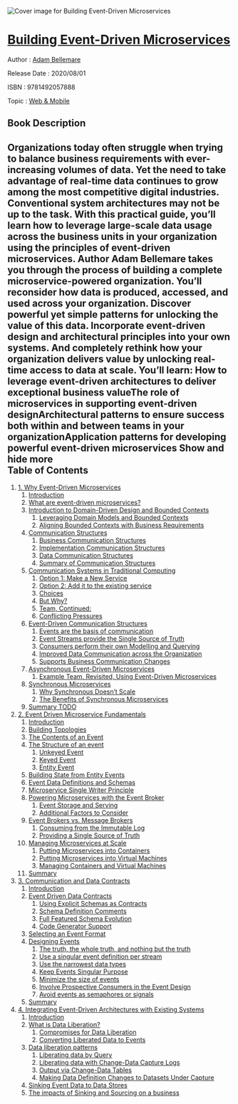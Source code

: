 ![Cover image for Building Event-Driven Microservices](https://imgdetail.ebookreading.net/cover/cover/20200215/EB9781492057888.jpg)

[Building Event-Driven Microservices](https://ebookreading.net/view/book/Building+Event-Driven+Microservices-EB9781492057888_1.html "Building Event-Driven Microservices")
====================================================================================================================

Author : [Adam Bellemare](https://ebookreading.net/search/author/Adam+Bellemare)

Release Date : 2020/08/01

ISBN : 9781492057888

Topic : [Web & Mobile](https://ebookreading.net/search/category/web-mobile)

Book Description
-----------------

 Organizations today often struggle when trying to balance business requirements with ever-increasing volumes of data. Yet the need to take advantage of real-time data continues to grow among the most competitive digital industries. Conventional system architectures may not be up to the task. With this practical guide, you’ll learn how to leverage large-scale data usage across the business units in your organization using the principles of event-driven microservices.
Author Adam Bellemare takes you through the process of building a complete microservice-powered organization. You’ll reconsider how data is produced, accessed, and used across your organization. Discover powerful yet simple patterns for unlocking the value of this data. Incorporate event-driven design and architectural principles into your own systems. And completely rethink how your organization delivers value by unlocking real-time access to data at scale.
You’ll learn:
How to leverage event-driven architectures to deliver exceptional business valueThe role of microservices in supporting event-driven designArchitectural patterns to ensure success both within and between teams in your organizationApplication patterns for developing powerful event-driven microservices        Show and hide more                
Table of Contents
-----------------

1. [1. Why Event-Driven Microservices](https://ebookreading.net/view/book/Building+Event-Driven+Microservices-EB9781492057888_4.html#unique_chapter_id_1)
    1. [Introduction](https://ebookreading.net/view/book/Building+Event-Driven+Microservices-EB9781492057888_4.html#idm45989143216632)
    1. [What are event-driven microservices?](https://ebookreading.net/view/book/Building+Event-Driven+Microservices-EB9781492057888_4.html#idm45989141901176)
    1. [Introduction to Domain-Driven Design and Bounded Contexts](https://ebookreading.net/view/book/Building+Event-Driven+Microservices-EB9781492057888_4.html#idm45989143485400)
        1. [Leveraging Domain Models and Bounded Contexts](https://ebookreading.net/view/book/Building+Event-Driven+Microservices-EB9781492057888_4.html#idm45989143170968)
        1. [Aligning Bounded Contexts with Business Requirements](https://ebookreading.net/view/book/Building+Event-Driven+Microservices-EB9781492057888_4.html#idm45989143168008)
    1. [Communication Structures](https://ebookreading.net/view/book/Building+Event-Driven+Microservices-EB9781492057888_4.html#idm45989143484664)
        1. [Business Communication Structures](https://ebookreading.net/view/book/Building+Event-Driven+Microservices-EB9781492057888_4.html#idm45989143313176)
        1. [Implementation Communication Structures](https://ebookreading.net/view/book/Building+Event-Driven+Microservices-EB9781492057888_4.html#idm45989143501672)
        1. [Data Communication Structures](https://ebookreading.net/view/book/Building+Event-Driven+Microservices-EB9781492057888_4.html#idm45989143496552)
        1. [Summary of Communication Structures](https://ebookreading.net/view/book/Building+Event-Driven+Microservices-EB9781492057888_4.html#idm45989143188440)
    1. [Communication Systems in Traditional Computing](https://ebookreading.net/view/book/Building+Event-Driven+Microservices-EB9781492057888_4.html#idm45989143311688)
        1. [Option 1: Make a New Service](https://ebookreading.net/view/book/Building+Event-Driven+Microservices-EB9781492057888_4.html#idm45989143308056)
        1. [Option 2: Add it to the existing service](https://ebookreading.net/view/book/Building+Event-Driven+Microservices-EB9781492057888_4.html#idm45989143304072)
        1. [Choices](https://ebookreading.net/view/book/Building+Event-Driven+Microservices-EB9781492057888_4.html#idm45989143210152)
        1. [But Why?](https://ebookreading.net/view/book/Building+Event-Driven+Microservices-EB9781492057888_4.html#idm45989143207912)
        1. [Team, Continued:](https://ebookreading.net/view/book/Building+Event-Driven+Microservices-EB9781492057888_4.html#idm45989143201768)
        1. [Conflicting Pressures](https://ebookreading.net/view/book/Building+Event-Driven+Microservices-EB9781492057888_4.html#idm45989143198088)
    1. [Event-Driven Communication Structures](https://ebookreading.net/view/book/Building+Event-Driven+Microservices-EB9781492057888_4.html#idm45989143311064)
        1. [Events are the basis of communication](https://ebookreading.net/view/book/Building+Event-Driven+Microservices-EB9781492057888_4.html#idm45989143193480)
        1. [Event Streams provide the Single Source of Truth](https://ebookreading.net/view/book/Building+Event-Driven+Microservices-EB9781492057888_4.html#idm45989142971320)
        1. [Consumers perform their own Modelling and Querying](https://ebookreading.net/view/book/Building+Event-Driven+Microservices-EB9781492057888_4.html#idm45989142969096)
        1. [Improved Data Communication across the Organization](https://ebookreading.net/view/book/Building+Event-Driven+Microservices-EB9781492057888_4.html#idm45989142965928)
        1. [Supports Business Communication Changes](https://ebookreading.net/view/book/Building+Event-Driven+Microservices-EB9781492057888_4.html#idm45989142962616)
    1. [Asynchronous Event-Driven Microservices](https://ebookreading.net/view/book/Building+Event-Driven+Microservices-EB9781492057888_4.html#idm45989143192184)
        1. [Example Team, Revisited, Using Event-Driven Microservices](https://ebookreading.net/view/book/Building+Event-Driven+Microservices-EB9781492057888_4.html#idm45989142952296)
    1. [Synchronous Microservices](https://ebookreading.net/view/book/Building+Event-Driven+Microservices-EB9781492057888_4.html#idm45989142959720)
        1. [Why Synchronous Doesn’t Scale](https://ebookreading.net/view/book/Building+Event-Driven+Microservices-EB9781492057888_4.html#idm45989143425848)
        1. [The Benefits of Synchronous Microservices](https://ebookreading.net/view/book/Building+Event-Driven+Microservices-EB9781492057888_4.html#idm45989143425288)
    1. [Summary TODO](https://ebookreading.net/view/book/Building+Event-Driven+Microservices-EB9781492057888_4.html#idm45989143405976)
1. [2. Event Driven Microservice Fundamentals](https://ebookreading.net/view/book/Building+Event-Driven+Microservices-EB9781492057888_5.html#unique_chapter_id_2)
    1. [Introduction](https://ebookreading.net/view/book/Building+Event-Driven+Microservices-EB9781492057888_5.html#idm45989143403352)
    1. [Building Topologies](https://ebookreading.net/view/book/Building+Event-Driven+Microservices-EB9781492057888_5.html#idm45989143399880)
    1. [The Contents of an Event](https://ebookreading.net/view/book/Building+Event-Driven+Microservices-EB9781492057888_5.html#idm45989143399256)
    1. [The Structure of an event](https://ebookreading.net/view/book/Building+Event-Driven+Microservices-EB9781492057888_5.html#idm45989142802152)
        1. [Unkeyed Event](https://ebookreading.net/view/book/Building+Event-Driven+Microservices-EB9781492057888_5.html#idm45989142794264)
        1. [Keyed Event](https://ebookreading.net/view/book/Building+Event-Driven+Microservices-EB9781492057888_5.html#idm45989142787832)
        1. [Entity Event](https://ebookreading.net/view/book/Building+Event-Driven+Microservices-EB9781492057888_5.html#idm45989142781512)
    1. [Building State from Entity Events](https://ebookreading.net/view/book/Building+Event-Driven+Microservices-EB9781492057888_5.html#idm45989142774120)
    1. [Event Data Definitions and Schemas](https://ebookreading.net/view/book/Building+Event-Driven+Microservices-EB9781492057888_5.html#idm45989142763976)
    1. [Microservice Single Writer Principle](https://ebookreading.net/view/book/Building+Event-Driven+Microservices-EB9781492057888_5.html#idm45989142760776)
    1. [Powering Microservices with the Event Broker](https://ebookreading.net/view/book/Building+Event-Driven+Microservices-EB9781492057888_5.html#idm45989142758792)
        1. [Event Storage and Serving](https://ebookreading.net/view/book/Building+Event-Driven+Microservices-EB9781492057888_5.html#idm45989142751560)
        1. [Additional Factors to Consider](https://ebookreading.net/view/book/Building+Event-Driven+Microservices-EB9781492057888_5.html#idm45989142751288)
    1. [Event Brokers vs. Message Brokers](https://ebookreading.net/view/book/Building+Event-Driven+Microservices-EB9781492057888_5.html#idm45989142758168)
        1. [Consuming from the Immutable Log](https://ebookreading.net/view/book/Building+Event-Driven+Microservices-EB9781492057888_5.html#idm45989142658216)
        1. [Providing a Single Source of Truth](https://ebookreading.net/view/book/Building+Event-Driven+Microservices-EB9781492057888_5.html#idm45989142645336)
    1. [Managing Microservices at Scale](https://ebookreading.net/view/book/Building+Event-Driven+Microservices-EB9781492057888_5.html#idm45989142641688)
        1. [Putting Microservices into Containers](https://ebookreading.net/view/book/Building+Event-Driven+Microservices-EB9781492057888_5.html#idm45989142639336)
        1. [Putting Microservices into Virtual Machines](https://ebookreading.net/view/book/Building+Event-Driven+Microservices-EB9781492057888_5.html#idm45989142635464)
        1. [Managing Containers and Virtual Machines](https://ebookreading.net/view/book/Building+Event-Driven+Microservices-EB9781492057888_5.html#idm45989142630264)
    1. [Summary](https://ebookreading.net/view/book/Building+Event-Driven+Microservices-EB9781492057888_5.html#idm45989142615944)
1. [3. Communication and Data Contracts](https://ebookreading.net/view/book/Building+Event-Driven+Microservices-EB9781492057888_6.html#unique_chapter_id_3)
    1. [Introduction](https://ebookreading.net/view/book/Building+Event-Driven+Microservices-EB9781492057888_6.html#idm45989142611832)
    1. [Event Driven Data Contracts](https://ebookreading.net/view/book/Building+Event-Driven+Microservices-EB9781492057888_6.html#idm45989142609640)
        1. [Using Explicit Schemas as Contracts](https://ebookreading.net/view/book/Building+Event-Driven+Microservices-EB9781492057888_6.html#idm45989142605688)
        1. [Schema Definition Comments](https://ebookreading.net/view/book/Building+Event-Driven+Microservices-EB9781492057888_6.html#idm45989142599320)
        1. [Full Featured Schema Evolution](https://ebookreading.net/view/book/Building+Event-Driven+Microservices-EB9781492057888_6.html#idm45989142596568)
        1. [Code Generator Support](https://ebookreading.net/view/book/Building+Event-Driven+Microservices-EB9781492057888_6.html#idm45989142938024)
    1. [Selecting an Event Format](https://ebookreading.net/view/book/Building+Event-Driven+Microservices-EB9781492057888_6.html#idm45989142928952)
    1. [Designing Events](https://ebookreading.net/view/book/Building+Event-Driven+Microservices-EB9781492057888_6.html#idm45989142924472)
        1. [The truth, the whole truth, and nothing but the truth](https://ebookreading.net/view/book/Building+Event-Driven+Microservices-EB9781492057888_6.html#idm45989142922168)
        1. [Use a singular event definition per stream](https://ebookreading.net/view/book/Building+Event-Driven+Microservices-EB9781492057888_6.html#idm45989142919224)
        1. [Use the narrowest data types](https://ebookreading.net/view/book/Building+Event-Driven+Microservices-EB9781492057888_6.html#idm45989142917000)
        1. [Keep Events Singular Purpose](https://ebookreading.net/view/book/Building+Event-Driven+Microservices-EB9781492057888_6.html#idm45989142908840)
        1. [Minimize the size of events](https://ebookreading.net/view/book/Building+Event-Driven+Microservices-EB9781492057888_6.html#idm45989142901896)
        1. [Involve Prospective Consumers in the Event Design](https://ebookreading.net/view/book/Building+Event-Driven+Microservices-EB9781492057888_6.html#idm45989142885720)
        1. [Avoid events as semaphores or signals](https://ebookreading.net/view/book/Building+Event-Driven+Microservices-EB9781492057888_6.html#idm45989142883784)
    1. [Summary](https://ebookreading.net/view/book/Building+Event-Driven+Microservices-EB9781492057888_6.html#idm45989142881128)
1. [4. Integrating Event-Driven Architectures with Existing Systems](https://ebookreading.net/view/book/Building+Event-Driven+Microservices-EB9781492057888_7.html#unique_chapter_id_4)
    1. [Introduction](https://ebookreading.net/view/book/Building+Event-Driven+Microservices-EB9781492057888_7.html#idm45989142877224)
    1. [What is Data Liberation?](https://ebookreading.net/view/book/Building+Event-Driven+Microservices-EB9781492057888_7.html#idm45989142870472)
        1. [Compromises for Data Liberation](https://ebookreading.net/view/book/Building+Event-Driven+Microservices-EB9781492057888_7.html#idm45989142862232)
        1. [Converting Liberated Data to Events](https://ebookreading.net/view/book/Building+Event-Driven+Microservices-EB9781492057888_7.html#idm45989142846856)
    1. [Data liberation patterns](https://ebookreading.net/view/book/Building+Event-Driven+Microservices-EB9781492057888_7.html#idm45989142842280)
        1. [Liberating data by Query](https://ebookreading.net/view/book/Building+Event-Driven+Microservices-EB9781492057888_7.html#idm45989142836248)
        1. [Liberating data with Change-Data Capture Logs](https://ebookreading.net/view/book/Building+Event-Driven+Microservices-EB9781492057888_7.html#idm45989143154344)
        1. [Output via Change-Data Tables](https://ebookreading.net/view/book/Building+Event-Driven+Microservices-EB9781492057888_7.html#idm45989143135976)
        1. [Making Data Definition Changes to Datasets Under Capture](https://ebookreading.net/view/book/Building+Event-Driven+Microservices-EB9781492057888_7.html#idm45989143135512)
    1. [Sinking Event Data to Data Stores](https://ebookreading.net/view/book/Building+Event-Driven+Microservices-EB9781492057888_7.html#idm45989142841656)
    1. [The impacts of Sinking and Sourcing on a business](https://ebookreading.net/view/book/Building+Event-Driven+Microservices-EB9781492057888_7.html#idm45989141482712)
